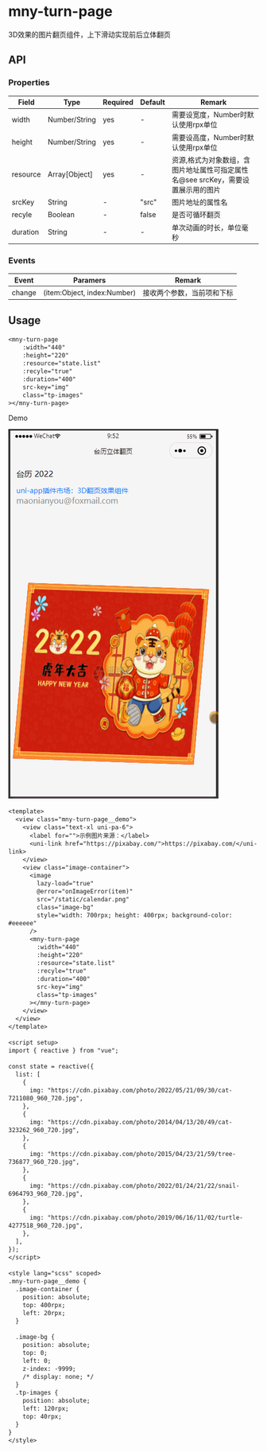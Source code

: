 # mny-turn-page

3D效果的图片翻页组件，上下滑动实现前后立体翻页

## API

### Properties

|Field|Type|Required|Default|Remark|
|--|--|--|--|--|
|width|Number/String|yes|-|需要设宽度，Number时默认使用rpx单位|
|height|Number/String|yes|-|需要设高度，Number时默认使用rpx单位|
|resource|Array[Object]|yes|-|资源,格式为对象数组，含图片地址属性可指定属性名@see srcKey，需要设置展示用的图片|
|srcKey|String|-|"src"|图片地址的属性名|
|recyle|Boolean|-|false|是否可循环翻页|
|duration|String|-|-|单次动画的时长，单位毫秒|

### Events

|Event|Paramers|Remark|
|--|--|--|
|change|(item:Object, index:Number)|接收两个参数，当前项和下标|

## Usage

```vue
<mny-turn-page
    :width="440"
    :height="220"
    :resource="state.list"
    :recyle="true"
    :duration="400"
    src-key="img"
    class="tp-images"
></mny-turn-page>
```

Demo

![demo](./static/image/221001095323.gif "demo")

```vue
<template>
  <view class="mny-turn-page__demo">
    <view class="text-xl uni-pa-6">
      <label for="">示例图片来源：</label>
      <uni-link href="https://pixabay.com/">https://pixabay.com/</uni-link>
    </view>
    <view class="image-container">
      <image
        lazy-load="true"
        @error="onImageError(item)"
        src="/static/calendar.png"
        class="image-bg"
        style="width: 700rpx; height: 400rpx; background-color: #eeeeee"
      />
      <mny-turn-page
        :width="440"
        :height="220"
        :resource="state.list"
        :recyle="true"
        :duration="400"
        src-key="img"
        class="tp-images"
      ></mny-turn-page>
    </view>
  </view>
</template>

<script setup>
import { reactive } from "vue";

const state = reactive({
  list: [
    {
      img: "https://cdn.pixabay.com/photo/2022/05/21/09/30/cat-7211080_960_720.jpg",
    },
    {
      img: "https://cdn.pixabay.com/photo/2014/04/13/20/49/cat-323262_960_720.jpg",
    },
    {
      img: "https://cdn.pixabay.com/photo/2015/04/23/21/59/tree-736877_960_720.jpg",
    },
    {
      img: "https://cdn.pixabay.com/photo/2022/01/24/21/22/snail-6964793_960_720.jpg",
    },
    {
      img: "https://cdn.pixabay.com/photo/2019/06/16/11/02/turtle-4277518_960_720.jpg",
    },
  ],
});
</script>

<style lang="scss" scoped>
.mny-turn-page__demo {
  .image-container {
    position: absolute;
    top: 400rpx;
    left: 20rpx;
  }

  .image-bg {
    position: absolute;
    top: 0;
    left: 0;
    z-index: -9999;
    /* display: none; */
  }
  .tp-images {
    position: absolute;
    left: 120rpx;
    top: 40rpx;
  }
}
</style>
```
